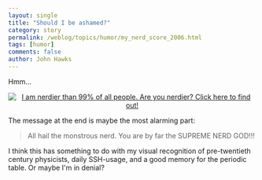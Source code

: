 ```yaml
---
layout: single 
title: "Should I be ashamed?" 
category: story
permalink: /weblog/topics/humor/my_nerd_score_2006.html
tags: [humor] 
comments: false 
author: John Hawks 
---
```



<p>
Hmm...
</p>

<div style="text-align:center;"><a href="http://www.nerdtests.com/ft_nq.php?im"><img src="http://www.nerdtests.com/images/ft/nq.php?val=4798" alt="I am nerdier than 99% of all people. Are you nerdier? Click here to find out!"></a></div>

<p>
The message at the end is maybe the most alarming part: 
</p>

<blockquote>All hail the monstrous nerd. You are by far the SUPREME NERD GOD!!!</blockquote>

<p>
I think this has something to do with my visual recognition of pre-twentieth century physicists, daily SSH-usage, and a good memory for the periodic table. Or maybe I'm in denial?
</p>


